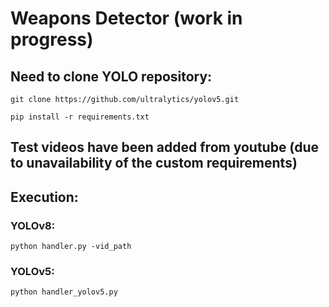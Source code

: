 # Weapons Detector (work in progress)
## Need to clone YOLO repository:
```git clone https://github.com/ultralytics/yolov5.git```

```pip install -r requirements.txt```
## Test videos have been added from youtube (due to unavailability of the custom requirements)

## Execution:
### YOLOv8:
```python handler.py -vid_path```
### YOLOv5:
```python handler_yolov5.py```
